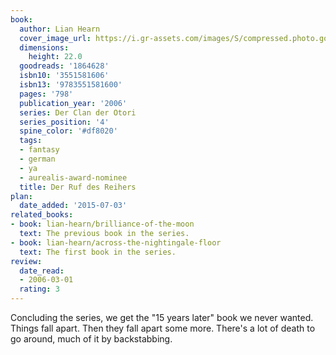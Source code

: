 ```yaml
---
book:
  author: Lian Hearn
  cover_image_url: https://i.gr-assets.com/images/S/compressed.photo.goodreads.com/books/1370812486l/1864628.jpg
  dimensions:
    height: 22.0
  goodreads: '1864628'
  isbn10: '3551581606'
  isbn13: '9783551581600'
  pages: '798'
  publication_year: '2006'
  series: Der Clan der Otori
  series_position: '4'
  spine_color: '#df8020'
  tags:
  - fantasy
  - german
  - ya
  - aurealis-award-nominee
  title: Der Ruf des Reihers
plan:
  date_added: '2015-07-03'
related_books:
- book: lian-hearn/brilliance-of-the-moon
  text: The previous book in the series.
- book: lian-hearn/across-the-nightingale-floor
  text: The first book in the series.
review:
  date_read:
  - 2006-03-01
  rating: 3
---
```


Concluding the series, we get the "15 years later" book we never wanted. Things fall apart. Then they fall apart some
more. There's a lot of death to go around, much of it by backstabbing.
